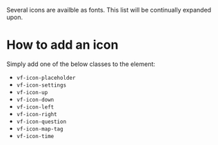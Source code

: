 Several icons are availble as fonts. This list will be continually expanded upon.

# How to add an icon

Simply add one of the below classes to the element:

* `vf-icon-placeholder`
* `vf-icon-settings`
* `vf-icon-up`
* `vf-icon-down`
* `vf-icon-left`
* `vf-icon-right`
* `vf-icon-question`
* `vf-icon-map-tag`
* `vf-icon-time`
